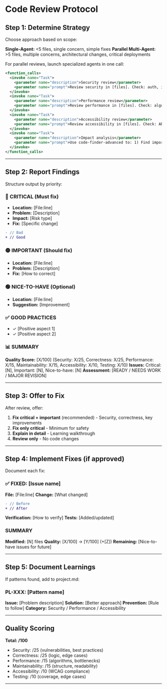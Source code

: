 # Code Review Protocol

## Step 1: Determine Strategy

Choose approach based on scope:

**Single-Agent:** <5 files, single concern, simple fixes
**Parallel Multi-Agent:** >5 files, multiple concerns, architectural changes, critical deployments

For parallel reviews, launch specialized agents in one call:

```xml
<function_calls>
  <invoke name="Task">
    <parameter name="description">Security review</parameter>
    <parameter name="prompt">Review security in [files]. Check: auth, input validation, secrets, SQL injection, XSS/CSRF. Report CRITICAL and IMPORTANT only.</parameter>
  </invoke>
  <invoke name="Task">
    <parameter name="description">Performance review</parameter>
    <parameter name="prompt">Review performance in [files]. Check: algorithms, re-renders, queries, memory, bundle size.</parameter>
  </invoke>
  <invoke name="Task">
    <parameter name="description">Accessibility review</parameter>
    <parameter name="prompt">Review accessibility in [files]. Check: ARIA, keyboard nav, contrast, screen readers. Verify WCAG 2.1 AA.</parameter>
  </invoke>
  <invoke name="Task">
    <parameter name="description">Impact analysis</parameter>
    <parameter name="prompt">Use code-finder-advanced to: 1) Find import sites of changed exports, 2) Identify breaking changes, 3) Check test coverage.</parameter>
  </invoke>
</function_calls>
```

---

## Step 2: Report Findings

Structure output by priority:

### 🔴 CRITICAL (Must fix)
- **Location:** [File:line]
- **Problem:** [Description]
- **Impact:** [Risk type]
- **Fix:** [Specific change]
```diff
- // Bad
+ // Good
```

### 🟡 IMPORTANT (Should fix)
- **Location:** [File:line]
- **Problem:** [Description]
- **Fix:** [How to correct]

### 🟢 NICE-TO-HAVE (Optional)
- **Location:** [File:line]
- **Suggestion:** [Improvement]

### ✅ GOOD PRACTICES
- ✓ [Positive aspect 1]
- ✓ [Positive aspect 2]

### 📊 SUMMARY
**Quality Score:** [X/100] (Security: X/25, Correctness: X/25, Performance: X/15, Maintainability: X/15, Accessibility: X/10, Testing: X/10)
**Issues:** Critical: [N], Important: [N], Nice-to-have: [N]
**Assessment:** [READY / NEEDS WORK / MAJOR REVISION]

---

## Step 3: Offer to Fix

After review, offer:
1. **Fix critical + important** (recommended) - Security, correctness, key improvements
2. **Fix only critical** - Minimum for safety
3. **Explain in detail** - Learning walkthrough
4. **Review only** - No code changes

---

## Step 4: Implement Fixes (if approved)

Document each fix:

### ✅ FIXED: [Issue name]
**File:** [File:line]
**Change:** [What changed]
```diff
- // Before
+ // After
```
**Verification:** [How to verify]
**Tests:** [Added/updated]

### SUMMARY
**Modified:** [N] files
**Quality:** [X/100] → [Y/100] (+[Z])
**Remaining:** [Nice-to-have issues for future]

---

## Step 5: Document Learnings

If patterns found, add to project.md:

### PL-XXX: [Pattern name]
**Issue:** [Problem description]
**Solution:** [Better approach]
**Prevention:** [Rule to follow]
**Category:** Security / Performance / Accessibility

---

## Quality Scoring

**Total: /100**
- Security: /25 (vulnerabilities, best practices)
- Correctness: /25 (logic, edge cases)
- Performance: /15 (algorithms, bottlenecks)
- Maintainability: /15 (structure, readability)
- Accessibility: /10 (WCAG compliance)
- Testing: /10 (coverage, edge cases)

---
